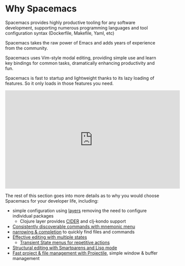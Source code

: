 # Why Spacemacs

Spacemacs provides highly productive tooling for any software development, supporting numerous programming languages and tool configuration syntax (Dockerfile, Makefile, Yaml, etc)

Spacemacs takes the raw power of Emacs and adds years of experience from the community.

Spacemacs uses Vim-style modal editing, providing simple use and learn key bindings for common tasks, dramatically enhancing productivity and fun.

Spacemacs is fast to startup and lightweight thanks to its lazy loading of features.  So it only loads in those features you need.

<p style="text-align:center">
<iframe width="560" height="315" src="https://www.youtube.com/embed/jMJ58Gcc1RI" title="YouTube video player" frameborder="0" allow="accelerometer; autoplay; clipboard-write; encrypted-media; gyroscope; picture-in-picture" allowfullscreen></iframe>
</p>

<!-- ![Spacemacs - Why?](images/spacemacs-why-website.png) -->

The rest of this section goes into more details as to why you would choose Spacemacs for your developer life, including:

* simple configuration using [layers](layers.md) removing the need to configure individual packages
    * Clojure layer provides [CIDER](https://docs.cider.mx/) and clj-kondo support
* [Consistently discoverable commands with mnemonic menu](mnemonic-menu.md)
* [narrowing & completion](helm.md) to quickly find files and commands
* [Effective editing with multiple states](states.md)
    * [Transient State menus for repetitive actions](transient-state-menus.md)
* [Structural editing with Smartparens and Lisp mode](structural-editing.md)
* [Fast project & file management with Projectile](project-file-navigation.md), simple window & buffer management
